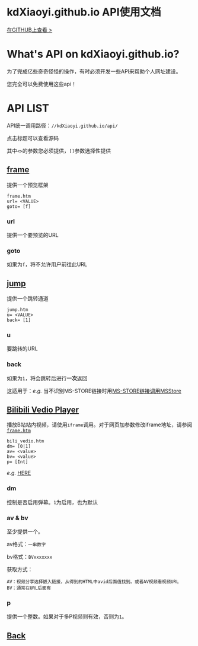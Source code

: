 # kdXiaoyi.github.io API使用文档
[在GITHUB上查看 >](https://github.com/kdXiaoyi/kdxiaoyi.github.io/blob/main/api/index.md#kdxiaoyigithubio-api%E4%BD%BF%E7%94%A8%E6%96%87%E6%A1%A3)
# What's API on kdXiaoyi.github.io?
为了完成亿些奇奇怪怪的操作，有时必须开发一些API来帮助个人网址建设。

您完全可以免费使用这些api！
# API LIST
API统一调用路径：`//kdXiaoyi.github.io/api/`

点击标题可以查看源码

其中`<>`的参数您必须提供，`[]`参数选择性提供
## [frame](https://github.com/kdXiaoyi/kdxiaoyi.github.io/blob/main/api/frame.htm)
提供一个预览框架
```
frame.htm
url= <VALUE>
goto= [f]
```
### url
提供一个要预览的URL
### goto 
如果为`f`，将不允许用户前往此URL
## [jump](https://github.com/kdXiaoyi/kdxiaoyi.github.io/blob/main/api/jump.htm)
提供一个跳转通道
```
jump.htm
u= <VALUE>
back= [1]
```
### u
要跳转的URL
### back
如果为`1`，将会跳转后进行**一次**返回

这适用于：*e.g.* 当不识别MS-STORE链接时用[MS-STORE链接调用MSStore](http://kdxiaoyi.github.io/api/jump.htm?back=1&u=ms-windows-store://pdp/?ProductId=9WZDNCRFHVN5)
## [Bilibili Vedio Player](https://github.com/kdXiaoyi/kdxiaoyi.github.io/blob/main/api/bili_vedio.htm)
播放B站站内视频，请使用`iframe`调用。对于网页加参数修改iframe地址，请参阅[`frame.htm`](https://github.com/kdXiaoyi/kdxiaoyi.github.io/blob/main/api/frame.htm)
```
bili_vedio.htm
dm= [0|1]
av= <value>
bv= <value>
p= [Int]
```
*e.g.* [HERE](//kdXiaoyi.github.io/api/bili_vedio.htm?dm=1&av=386414259&bv=BV1Ad4y1U7Ad&p=1)
### dm
控制是否启用弹幕。`1`为启用，也为默认
### av & bv
至少提供一个。

av格式：`一串数字`

bv格式：`BVxxxxxxx`

获取方式：
```
AV：视频分享选择嵌入链接，从得到的HTML中avid后面值找到。或者AV视频看视频URL
BV：通常在URL后面有
```
### p
提供一个整数。如果对于多P视频则有效，否则为`1`。

## [Back](https://github.com/kdXiaoyi/kdxiaoyi.github.io/blob/main/api/back.htm)